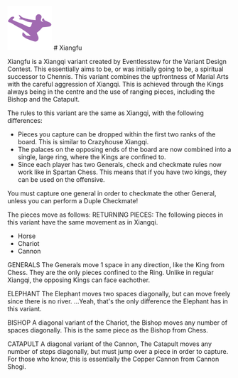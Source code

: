 ![Xiangfu](https://github.com/gbtami/pychess-variants/blob/master/static/icons/Xiangfu.svg) # Xiangfu

Xiangfu is a Xiangqi variant created by Eventlesstew for the Variant Design Contest.
This essentially aims to be, or was initially going to be, a spiritual successor to Chennis. This variant combines the upfrontness of Marial Arts with the careful aggression of Xiangqi. This is achieved through the Kings always being in the centre and the use of ranging pieces, including the Bishop and the Catapult.

The rules to this variant are the same as Xiangqi, with the following differences:
- Pieces you capture can be dropped within the first two ranks of the board. This is similar to Crazyhouse Xiangqi.
- The palaces on the opposing ends of the board are now combined into a single, large ring, where the Kings are confined to.
- Since each player has two Generals, check and checkmate rules now work like in Spartan Chess. This means that if you have two kings, they can be used on the offensive.

You must capture one general in order to checkmate the other General, unless you can perform a Duple Checkmate!

The pieces move as follows:
RETURNING PIECES:
The following pieces in this variant have the same movement as in Xiangqi.
- Horse
- Chariot
- Cannon

GENERALS
The Generals move 1 space in any direction, like the King from Chess. They are the only pieces confined to the Ring.
Unlike in regular Xiangqi, the opposing Kings can face eachother.

ELEPHANT
The Elephant moves two spaces diagonally, but can move freely since there is no river.
...Yeah, that's the only difference the Elephant has in this variant.

BISHOP
A diagonal variant of the Chariot, the Bishop moves any number of spaces diagonally. This is the same piece as the Bishop from Chess.

CATAPULT
A diagonal variant of the Cannon, The Catapult moves any number of steps diagonally, but must jump over a piece in order to capture. For those who know, this is essentially the Copper Cannon from Cannon Shogi.
